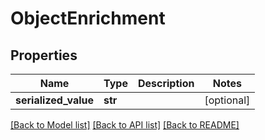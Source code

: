 # ObjectEnrichment

## Properties
Name | Type | Description | Notes
------------ | ------------- | ------------- | -------------
**serialized_value** | **str** |  | [optional] 

[[Back to Model list]](../README.md#documentation-for-models) [[Back to API list]](../README.md#documentation-for-api-endpoints) [[Back to README]](../README.md)

